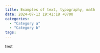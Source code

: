 ```yaml
---
title: Examples of text, typography, math
date: 2024-07-13 19:41:18 +0700
categories:
  - "Category a"
  - "Category b"
tags:
---
```

test